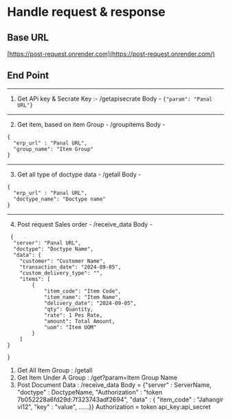 
 # Handle request & response 
 
 ## Base URL

[https://post-request.onrender.com](https://post-request.onrender.com/)

## End Point
--------------------------------------------------------------------------------------------------
1. Get APi key & Secrate Key :-  /getapisecrate
Body -
```{"param": "Panal URL"}```

--------------------------------------------------------------------------------------------------
2. Get item, based on item Group - /groupitems
Body -
```
{
  "erp_url" : "Panal URL",
  "group_name": "Item Group"
}
```
---------------------------------------------------------------------------------------------------
3. Get all type of doctype data - /getall
Body -
```
{
  "erp_url" : "Panal URL",
  "doctype_name": "Doctype name"
}
```
---------------------------------------------------------------------------------------------------
4. Post request Sales order - /receive_data
Body -
```
 {
  "server": "Panal URL",
  "doctype": "Doctype Name",
  "data": {
    "customer": "Customer Name",
    "transaction_date": "2024-09-05",
    "custom_delivery_type": "",  
    "items": [
        {
            "item_code": "Item Code",
            "item_name": "Item Name",
            "delivery_date": "2024-09-05",
            "qty": Quantity,
            "rate": 1 Pes Rate,
            "amount": Total Amount,
            "uom": "Item UOM"
        }
    ]
}

}
```






1. Get All Item Group : /getall
2. Get Item Under A Group : /get?param=Item Group Name
3. Post Document Data : /receive_data
    Body = {"server" : ServerName, "doctype" : DoctypeName, "Authorization" : "token 7b052228a6fd29d:7f323743adf2694", "data" : { "item_code" : "Jahangir vi12", "key" : "value", ......}}
   Authorization = token api_key:api_secret
